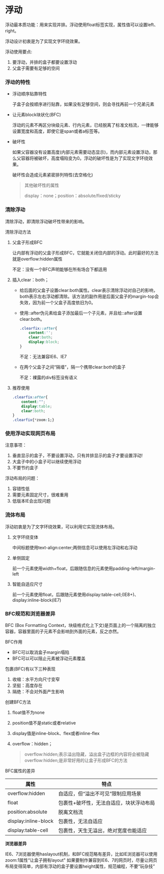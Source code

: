 # 浮动

浮动最本质功能：用来实现并排。浮动使用float标签实现，属性值可以设置left、right。

浮动设计初衷是为了实现文字环绕效果。

浮动使用要点:

1. 要浮动，并排的盒子都要设置浮动
2. 父盒子需要有足够的空间

### 浮动的特性

* 浮动顺序贴靠特性

  子盒子会按顺序进行贴靠，如果没有足够空间，则会寻找再前一个兄弟元素

* 让元素block块状化(BFC)

  浮动的元素不再区分块级元素、行内元素，已经脱离了标准文档流，一律能够设置宽度和高度，即使它是span或者a标签等。
  
* 破坏性

  如果父容器没有设置高度(内部元素需要动态显示)，而内部元素设置浮动，那么父容器将被破坏，高度塌陷变为0。浮动的破坏性是为了实现文字环绕效果。

  破坏性会造成元素紧密排列特性(去空格化)
  
  > 其他破坏性的属性
  >
  > display：none；position：absolute/fixed/sticky

### 清除浮动

清除浮动，即清除浮动破坏性带来的影响。

清除浮动方法

1. 父盒子形成BFC

    让内部有浮动的父盒子形成BFC，它就能关闭住内部的浮动。此时最好的方法就是overflow:hidden属性

    不足：没有一个BFC声明能够在所有场合下都适用

2. 插入clear：both；

    * 给后面的父盒子设置clear:both属性。clear表示清除浮动对自己的影响，both表示左右浮动都清除。该方法的副作用是后面父盒子的margin-top会失效，因为前一个父盒子高度依旧为0。

    * 使用::after伪元素给盒子添加最后一个子元素，并且给::after设置clear:both。

        ```css
        .clearfix::after{
            content:'';
            clear:both;
            display:block;
        }
        ```

        不足：无法兼容IE6、IE7
    
    * 在两个父盒子之间“隔墙”，隔一个携带clear:both的盒子
    
        不足：裸露的div标签没有语义
    
3.  推荐使用

    ```css
    .clearfix:after{
        content:"";
        display:table;
        clear:both;
    }
    .clearfix{*zoom:1;}
    ```

### 使用浮动实现网页布局

注意事项：

1. 垂直显示的盒子，不要设置浮动，只有并排显示的盒子才要设置浮动!
2. 大盒子中的小盒子可以继续使用浮动
3. 不要节约盒子

浮动布局的问题：

1. 容错性低
2. 需要元素固定尺寸，很难重用
3. 低版本IE会出现问题

### 流体布局

浮动初衷是为了文字环绕效果，可以利用它实现流体布局。

1. 文字环绕变体

   中间标题使用text-align:center;两侧信息可以使用左浮动和右浮动

2. 单侧固定

   前一个元素使用width+float，后跟随信息的元素使用padding-left/margin-left

3. 智能自适应尺寸

   前一个元素使用float，后跟随元素使用display:table-cell;(IE8+)、display:inline-block(IE7)

### BFC规范和浏览器差异

BFC (Box Formatting Context，块级格式化上下文)是页面上的一个隔离的独立容器，容器里面的子元素不会影响到外面的元素，反之亦然。

BFC作用

* BFC可以取消盒子margin塌陷
* BFC可以可以阻止元素被浮动元素覆盖

包裹(BFC)有以下三种表现

1. 收缩：水平方向尺寸变窄
2. 坚挺：高度存在
3. 隔绝：不会对外面产生影响

创建BFC方法

1. float值不为none

2. position值不是static或者relative

3. display值是inline-block、flex或者inline-flex

4. overflow：hidden；

   > overflow:hidden;表示溢出隐藏，溢出盒子边框的内容将会被隐藏
   > overflow:hidden;是非常好用的让盒子形成BFC的方法

BFC属性的差异

| 属性                 | 特点                                    |
| -------------------- | --------------------------------------- |
| overflow:hidden      | 自适应，但“溢出不可见”限制应用场景      |
| float                | 包裹性+破坏性，无法自适应，块状浮动布局 |
| position:absolute    | 脱离文档流                              |
| display:inline-block | 包裹性，无法自适应                      |
| display:table-cell   | 包裹性，天生无溢出，绝对宽度也能适应    |

**浏览器差异**

IE6、7浏览器使用haslayout机制，和BFC规范略有差异，比如IE浏览器可以使用zoom:1属性“让盒子拥有layout"
如果要制作兼容到lE6、7的网页时，尽量让网页布局变得简单，内部有浮动的盒子要设置height属性，规范编程，不要“玩杂技”